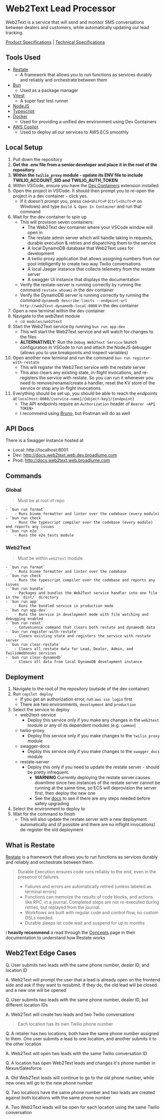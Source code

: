 # Web2Text Lead Processor

Web2Text is a service that will send and monitor SMS conversations between dealers and customers, while automatically updating our lead tracking.

[Product Specifications](https://broadlume.atlassian.net/wiki/spaces/PM/pages/1502773249/Web2Text+Podium+Replacement) | [Technical Specifications](https://broadlume.atlassian.net/wiki/spaces/ENG/pages/1546911745/Web2Text+Technical+Specification)

## Tools Used
- [Restate](https://restate.dev/)
    - A framework that allows you to run functions as services durably and reliably and orchestrate between them
- [Bun](https://bun.sh/)
    - Used as a package manager
- [Vitest](https://vitest.dev/)
    - A super fast test runner
- [NodeJS](https://nodejs.org/en)
- [Typescript](https://www.typescriptlang.org/)
- [Docker](https://www.docker.com/)
    - Used for providing a unified dev environment using Dev Containers
- [AWS Copilot](https://aws.github.io/copilot-cli/)
    - Used to deploy all our services to AWS ECS smoothly

## Local Setup

1. Pull down the repository
2. **Get the .env file from a senior developer and place it in the root of the repository**
3. **Within the `twilio_proxy` module - update its ENV file to include TWILIO_ACCOUNT_SID and TWILIO_AUTH_TOKEN**
4. Within VSCode, ensure you have the [Dev Containers](https://marketplace.visualstudio.com/items?itemName=ms-vscode-remote.remote-containers) extension installed
5. Open the project in VSCode. It should then prompt you to re-open the project in a dev container - click yes.
    - If it doesn't prompt you, press `Cmd+Shift+P` (`Ctrl+Shift+P` on Windows) and type `Build & Open In Container` and run that command
6. Wait for the dev container to spin up
    - This will provision seven containers:
        - The Web2Text dev container where your VSCode window will open in
        - The restate admin server which will handle taking in requests, durable execution & retries and dispatching them to the service
        - A local DynamoDB database that Web2Text uses for development
        - A twilio proxy application that allows assigning numbers from our pool intelligently to create two way Twilio conversations
        - A local Jaeger instance that collects telemetry from the restate server
        - A swagger UI instance that displays the documentation
    - Verify the restate-server is running correctly by running the command `restate whoami` in the dev container
    - Verify the DynamoDB server is running correctly by running the command `dynamodb describe-limits --endpoint-url http://web2text-dynamodb-local:8000` in the dev container
7. Open a new terminal within the dev container
8. Navigate to the web2text module
    - `cd modules/web2text`
9. Start the Web2Text service by running `bun run app-dev`
    - This will start the Web2Text service and will watch for changes to the files
    - **ALTERNATIVELY**: Run the `Debug Web2Text Service` launch configuration in VSCode to run and attach the NodeJS debugger (allows you to use breakpoints and inspect variables)
10. Open another new terminal and run the command `bun run register-with-restate`
    - This will register the Web2Text service with the restate server
    - This also clears any existing state, in-flight invocations, and re-registers the service with restate. So you can run it whenever you need to remove/rename/create a handler, reset the KV store of the service or stop any in-flight invocations.
11. Everything should be set up, you should be able to reach the endpoints at `localhost:8080/{service-name}/{object-key}/{endpoint}`
    - The API endpoints require an `Authorization` header of `Bearer <API TOKEN>`
    - I recommend using [Bruno](https://www.usebruno.com/), but Postman will do as well
  
## API Docs
There is a Swagger instance hosted at
- Local: http://localhost:8001
- Dev: http://docs.web2text.web.dev.broadlume.com
- Prod: http://docs.web2text.web.broadlume.com


## Commands
### Global
> Must be at root of repo

    - `bun run format`
        - Runs biome formatter and linter over the codebase (every module)
    - `bun run check`
        - Runs the typescript compiler over the codebase (every module) and reports any issues
    - `bun run e2e`
        - Runs the e2e_tests module

### Web2Text
> Must be within `web2text` module

    - `bun run format`
        - Runs biome formatter and linter over the codebase
    - `bun run check`
        - Runs the typescript compiler over the codebase and reports any issues
    - `bun run bundle`
        - Packages and bundles the Web2Text service handler into one file in the `dist/` directory
    - `bun run app`
        - Runs the bundled service in production mode
    - `bun run app-dev`
        - Runs the service in development mode with file watching and debugging enabled
    - `bun run reset`
        - Convenience command that clears both restate and dynamodb data
    - `bun run register-with-restate`
        - Clears existing state and registers the service with restate server
    - `bun run clear-restate`
        - Clears all restate data for Lead, Dealer, Admin, and TwilioWebhooks services
    - `bun run clear-dynamodb`
        - Clears all data from local DynamoDB development instance

## Deployment

1. Navigate to the root of the repository (outside of the dev container)
2. Run `copilot deploy`
    - If you get an authorization error, run `aws sso login` first
    - There are two environments, `development` and `production`
3. Select the service to deploy
    - web2text-service
        - Deploy this service only if you make any changes in the `web2text` module or any of its dependent modules (e.g. `common`)
    - twilio-proxy
        - Deploy this service only if you make changes to the `twilio_proxy` module
   - swagger-docs
        - Deploy this service only if you make changes to the `swagger_docs` module
    - restate-server
        - Deploy this only if you need to update the restate server - should be pretty infrequent.
            - **WARNING** Currently deploying the restate server causes downtime since two instances of the restate server cannot be running at the same time, so ECS will deprovision the server first, then deploy the new one
            - See the [docs](https://docs.restate.dev/operate/upgrading/) to see if there are any steps needed before safely upgrading 
4. Select the environment to deploy to
5. Wait for the command to finish
    - This will also update the restate server with a new deployment automatically and (if possible and there are no inflight invocations) de-register the old deployment

## What is Restate
[Restate](https://restate.dev/) is a framework that allows you to run functions as services durably and reliably and orchestrate between them.

> Durable Execution ensures code runs reliably to the end, even in the presence of failures.
> - Failures and errors are automatically retried (unless labeled as terminal errors)
> - Functions can memoize the results of code blocks, and actions like RPC, in a journal. Completed steps are not re-executed during retries, but replayed from the journal.
> - Workflows are built with regular code and control flow, no custom DSLs needed.
> - Durable sleeps let code wait and suspend for up to months

I **heavily recommend** a read through the [Concepts](https://docs.restate.dev/concepts/durable_building_blocks) page in their documentation to understand how Restate works

## Web2Text Edge Cases
Q. User submits two leads with the same phone number, dealer ID, and location ID

A. Web2Text will prompt the user that a lead is already open on the frontend side and ask if they want to resubmit.
If they do, the old lead will be closed and a new one will be opened

Q. User submits two leads with the same phone number, dealer ID, but different location IDs

A. Web2Text will create two leads and two Twilio conversations
> Each location has its own Twilio phone number

Q. A retailer has two locations, both have the same phone number assigned to them. One user submits a lead to one location, and another submits it to the other location

A. Web2Text will open two leads with the same Twilio conversation ID

Q. A location has open Web2Text leads and changes it's phone number in Nexus/Salesforce

A. Old Web2Text leads will continue to go to the old phone number, while new ones will go to the new phone number

Q. Two locations have the same phone number and two leads are created against both locations with the same phone number

A. Two Web2Text leads will be open for each location using the same Twilio conversation
